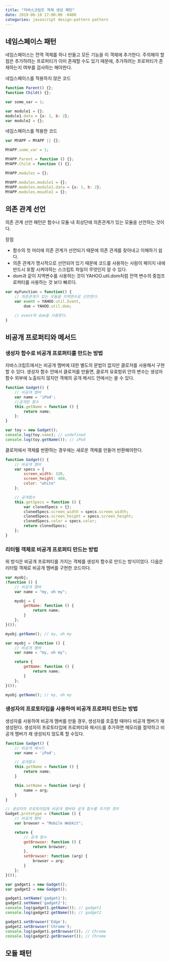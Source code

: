 ```yaml
---
title: "자바스크립트 객체 생성 패턴"
date: 2019-06-10 17:00:00 -0400
categories: javascript design-pattern pattern
---
```


## 네임스페이스 패턴
네임스페이스는 전역 객체를 하나 만들고 모든 기능을 이 객체에 추가한다. 주의해야 할 점은 추가하려는 프로퍼티가 이미 존재할 수도 있기 때문에, 추가하려는 프로퍼티가 존재하는지 여부를 검사하는 해야한다.

네임스페이스를 적용하지 않은 코드
```js
function Parent() {};
function Child() {};

var some_var = 1;

var module1 = {};
module1.data = {a: 1, b: 2};
var module2 = {};
```

네임스페이스를 적용한 코드
```js
var MYAPP = MYAPP || {};

MYAPP.some_var = 1;

MYAPP.Parent = function () {};
MYAPP.Child = function () {};

MYAPP.modules = {};

MYAPP.modules.module1 = {};
MYAPP.modules.module1.data = {a: 1, b: 2};
MYAPP.modules.moudle2 = {};
```

## 의존 관계 선언
의존 관계 선언 패턴은 함수나 모듈 내 최상단에 의존관계가 있는 모듈을 선언하는 것이다.

장점
- 함수의 첫 머리에 의존 관계가 선언되기 때문에 의존 관게를 찾아내고 이해하기 쉽다.
- 의존 관계가 명시적으로 선언되어 있기 때문에 코드를 사용하는 사람이 페이지 내에 반드시 포함 시켜야하는 스크립트 파일이 무엇인지 알 수 있다.
- dom과 같이 지역변수를 사용하는 것이 YAHOO.util.dom처럼 전역 변수의 중첩프로퍼티를 사용하는 것 보다 빠르다.

```js
var myFunction = function() {
    // 의존관계가 있는 모듈을 지역변수로 선언한다.
    var event = YAHOO.util.Event, 
        dom = YAHOO.util.dom;

    // event와 dom을 사용한다.
}
```

## 비공개 프로퍼티와 메서드

### 생성자 함수로 비공개 프로퍼티를 만드는 방법
자바스크립트에서는 비공개 멤버에 대한 별도의 문법이 없지만 클로저를 사용해서 구현할 수 있다. 생성자 함수 안에서 클로저를 만들면, 클로저 유효범위 안의 변수는 생성자 함수 외부에 노출되지 않지만 객체의 공개 메서드 안에서는 쓸 수 있다.

```js
function Gadget() {
    // 비공개 멤버
    var name = 'iPod';
    //공개된 함수
    this.getName = function () {
        return name;
    };
}

var toy = new Gadget();
console.log(toy.name); // undefined
console.log(toy.getName()); // iPod
```

클로저에서 객체를 반환하는 경우에는 새로운 객체를 만들어 반환해야한다.
```js
function Gadget() {
    // 비공개 멤버
    var specs = {
        screen_width: 320,
        screen_height: 480,
        color: "white"
    };

    // 공개함수
    this.getSpecs = function () {
        var clonedSpecs = {};
        clonedSpecs.screen_width = specs.screen_width;
        clonedSpecs.screen_height = specs.screen_height;
        clonedSpecs.color = specs.color;
        return clonedSpecs;
    };
}
```

### 리터럴 객체로 비공개 프로퍼티 만드는 방법
위 방식은 비공개 프로퍼티를 가지는 객체를 생성자 함수로 만드는 방식이었다. 다음은 리터럴 객체로 비공개 멤버를 구현한 코드이다.

```js
var myobj;
(function () {
    // 비공개 멤버
    var name = "my, oh my";

    myobj = {
        getName: function () {
            return name;
        }
    };
}());

myobj.getName(); // my, oh my
```

```js
var myobj = (function () {
    // 비공개 멤버
    var name = "my, oh my";

    return {
        getName: function () {
            return name;
        }
    };
}());

myobj.getName(); // my, oh my
```

### 생성자의 프로토타입을 사용하여 비공개 프로퍼티 만드는 방법
생성자를 사용하여 비공개 멤버를 만들 경우, 생성자를 호출할 때마다 비공개 멤버가 재 생성된다. 생성자의 프로토타입에 프로퍼티와 메서드를 추가하면 메모리를 절약하고 비공개 멤버가 재 생성되지 않도록 할 수있다.

```js
function Gadget() {
    // 비공개 메서드
    var name = 'iPod';

    // 공개함수
    this.getName = function () {
        return name;
    }

    this.setName = function (arg) {
        name = arg;
    }
}

// 생성자의 프로토타입에 비공개 멤버와 공개 함수를 추가한 경우
Gadget.prototype = (function () {
    // 비공개 멤버
    var browser = "Mobile Webkit";

    return {
        // 공개 함수
        getBrowser: function () {
            return browser;
        },
        setBrowser: function (arg) {
            browser = arg;
        }
    };
}());

var gadget1 = new Gadget();
var gadget2 = new Gadget();

gadget1.setName('gadget1'); 
gadget2.setName('gadget2');
console.log(gadget1.getName()); // gadget1
console.log(gadget2.getName()); // gadget2

gadget1.setBrowser('Edge');
gadget2.setBrowser('Chrome');
console.log(gadget1.getBrowser()); // Chrome
console.log(gadget2.getBrowser()); // Chrome
```

## 모듈 패턴